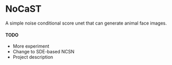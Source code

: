 # NoCaST
A simple noise conditional score unet that can generate animal face images.
#### TODO
- More experiment
- Change to SDE-based NCSN
- Project description
